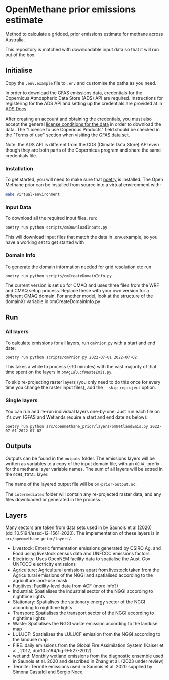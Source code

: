 # OpenMethane prior emissions estimate

Method to calculate a gridded, prior emissions estimate for methane across Australia.

This repository is matched with downloadable input data so that it will run out of the box.

## Initialise

Copy the `.env.example` file to `.env` and customise the paths as you need.

In order to download the GFAS emissions data,
credentials for the Copernicus Atmospheric Data Store (ADS) API are required.
Instructions for registering for the ADS API and setting up the credentials are provided
at in [ADS Docs](https://ads.atmosphere.copernicus.eu/api-how-to).

After creating an account and obtaining the credentials,
you must also accept the general
[license conditions for the data](https://ads.atmosphere.copernicus.eu/cdsapp/#!/terms/licence-to-use-copernicus-products)
in order to download the data.
The "Licence to use Copericus Products" field should be checked in the "Terms of use" section
when visiting the [GFAS data set](https://ads.atmosphere.copernicus.eu/cdsapp#!/dataset/cams-global-fire-emissions-gfas?tab=form).

Note: the ADS API is different from the CDS (Climate Data Store) API
even though they are both parts of the Copernicus program
and share the same credentials file.

### Installation

To get started, you will need to make sure that [poetry](https://python-poetry.org/docs/) is installed.
The Open Methane prior can be installed from source into a virtual environment with:

```bash
make virtual-environment
```

### Input Data

To download all the required input files, run:

```console
poetry run python scripts/omDownloadInputs.py
```

This will download input files that match the data in .env.example, so you have a working set to get started with

### Domain Info

To generate the domain information needed for grid resolution etc run

```console
poetry run python scripts/omCreateDomainInfo.py
```

The current version is set up for CMAQ and uses three files from the
WRF and CMAQ setup process. Replace these with your own version for a
different CMAQ domain. For another model, look at the structure of the
domainXr variable in omCreateDomainInfo.py

## Run

### All layers

To calculate emissions for all layers, run `omPrior.py` with a start and end date:

```console
poetry run python scripts/omPrior.py 2022-07-01 2022-07-02
```

This takes a while to process (~10 minutes) with the vast majority of that time spent on the layers in `omAgLulucfWasteEmis.py`.

To skip re-projecting raster layers (you only need to do this once for every time you change the raster input files), add the `--skip-reproject` option.

### Single layers

You can run and re-run individual layers one-by-one. Just run each file on it's own (GFAS and Wetlands require a start and end date as below):

```console
poetry run python src/openmethane_prior/layers/omWetlandEmis.py 2022-07-01 2022-07-02
```

## Outputs

Outputs can be found in the `outputs` folder. The emissions layers will be written as variables to a copy of the input domain file, with an `OCH4_` prefix for the methane layer variable names. The sum of all layers will be sotred in the `OCH4_TOTAL` layer.

The name of the layered output file will be `om-prior-output.nc`.

The `intermediates` folder will contain any re-projected raster data, and any files downloaded or generated in the process.

## Layers

Many sectors are taken from data sets used in by Saunois et al (2020) (doi:10.5194/essd-12-1561-2020).
The implementation of these layers is in `src/openmethane-prior/layers/`.

- Livestock: Enteric fermentation emissions generated by CSIRO Ag. and Food using livestock census data and UNFCCC emissions factors
- Electricity: Uses OpenNEM facility data to spatialise the Aust. Gov UNFCCC electricity emissions
- Agriculture: Agricultural emissions apart from livestock taken from the Agricultural emissions of the NGGI and spatialised according to the agriculture land-use mask
- Fugitives: Facility-level data from ACF (more info?)
- Industrial: Spatialises the industrial sector of the NGGI according to nighttime lights
- Stationary: Spatialises the stationary energy sector of the NGGI according to nighttime lights
- Transport: Spatialises the transport sector of the NGGI according to nighttime lights
- Waste: Spatialises the NGGI waste emission according to the landuse map
- LULUCF: Spatialises the LULUCF emission from the NGGI according to the landuse map
- FIRE: daily emissions from the Global Fire Assimilation System (Kaiser et al., 2012, doi:10.5194/bg-9-527-2012)
- wetland: Monthly wetland emissions from the diagnostic ensemble used in Saunois et al. 2020 and described in Zhang et al. (2023 under review)
- Termite: Termite emissions used in Saunois et al. 2020 supplied by Simona Castaldi and Sergio Noce
